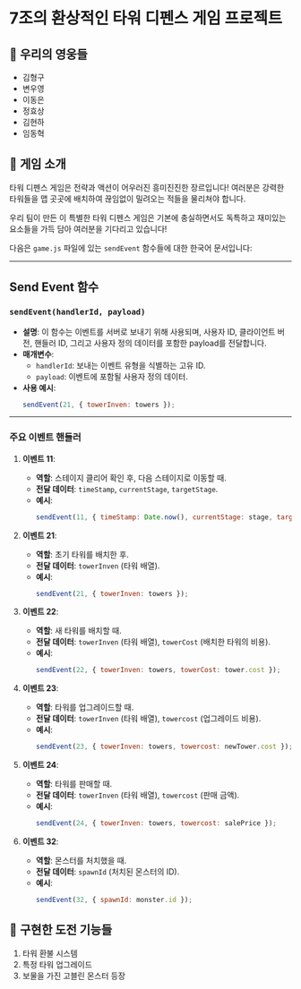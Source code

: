 # 7조의 환상적인 타워 디펜스 게임 프로젝트 

## 👥 우리의 영웅들
- 김형구 
- 변우영 
- 이동은 
- 정효상 
- 김현하 
- 임동혁 

## 🌟 게임 소개
타워 디펜스 게임은 전략과 액션이 어우러진 흥미진진한 장르입니다! 
여러분은 강력한 타워들을 맵 곳곳에 배치하여 끊임없이 밀려오는 적들을 물리쳐야 합니다.

우리 팀이 만든 이 특별한 타워 디펜스 게임은 기본에 충실하면서도 
독특하고 재미있는 요소들을 가득 담아 여러분을 기다리고 있습니다!

다음은 `game.js` 파일에 있는 `sendEvent` 함수들에 대한 한국어 문서입니다:

---

## Send Event 함수

### `sendEvent(handlerId, payload)`
- **설명**: 이 함수는 이벤트를 서버로 보내기 위해 사용되며, 사용자 ID, 클라이언트 버전, 핸들러 ID, 그리고 사용자 정의 데이터를 포함한 payload를 전달합니다.
- **매개변수**:
  - `handlerId`: 보내는 이벤트 유형을 식별하는 고유 ID.
  - `payload`: 이벤트에 포함될 사용자 정의 데이터.
- **사용 예시**:
  ```js
  sendEvent(21, { towerInven: towers });
  ```
---

### 주요 이벤트 핸들러

1. **이벤트 11**: 
   - **역할**: 스테이지 클리어 확인 후, 다음 스테이지로 이동할 때.
   - **전달 데이터**: `timeStamp`, `currentStage`, `targetStage`.
   - **예시**:
     ```js
     sendEvent(11, { timeStamp: Date.now(), currentStage: stage, targetStage: stage + 1 });
     ```

2. **이벤트 21**:
   - **역할**: 초기 타워를 배치한 후.
   - **전달 데이터**: `towerInven` (타워 배열).
   - **예시**:
     ```js
     sendEvent(21, { towerInven: towers });
     ```

3. **이벤트 22**:
   - **역할**: 새 타워를 배치할 때.
   - **전달 데이터**: `towerInven` (타워 배열), `towerCost` (배치한 타워의 비용).
   - **예시**:
     ```js
     sendEvent(22, { towerInven: towers, towerCost: tower.cost });
     ```

4. **이벤트 23**:
   - **역할**: 타워를 업그레이드할 때.
   - **전달 데이터**: `towerInven` (타워 배열), `towercost` (업그레이드 비용).
   - **예시**:
     ```js
     sendEvent(23, { towerInven: towers, towercost: newTower.cost });
     ```

5. **이벤트 24**:
   - **역할**: 타워를 판매할 때.
   - **전달 데이터**: `towerInven` (타워 배열), `towercost` (판매 금액).
   - **예시**:
     ```js
     sendEvent(24, { towerInven: towers, towercost: salePrice });
     ```

6. **이벤트 32**:
   - **역할**: 몬스터를 처치했을 때.
   - **전달 데이터**: `spawnId` (처치된 몬스터의 ID).
   - **예시**:
     ```js
     sendEvent(32, { spawnId: monster.id });
     ```

## 🚀 구현한 도전 기능들
1. 타워 환불 시스템
2. 특정 타워 업그레이드
3. 보물을 가진 고블린 몬스터 등장
